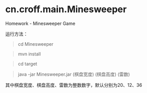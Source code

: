 # cn.croff.main.Minesweeper
Homework - Minesweeper Game

运行方法：

> cd Minesweeper

> mvn install

> cd target

> java -jar Minesweeper.jar (棋盘宽度) (棋盘高度) (雷数)

其中棋盘宽度、棋盘高度、雷数为整数数字，默认分别为20、12、36